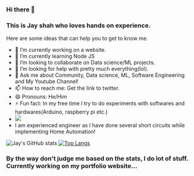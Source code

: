 ### Hi there 👋
### This is Jay shah who loves hands on experience.
Here are some ideas that can help you to get to know me.

- 🔭 I’m currently working on a website.
- 🌱 I’m currently learning Node JS
- 👯 I’m looking to collaborate on Data science/ML projects.
- 🤔 I’m looking for help with pretty much everything(lol).
- 💬 Ask me about Community, Data science, ML, Software Engineering and My Youtube Channel!
- 📫 How to reach me: Get the link to twitter.
- 😄 Pronouns: He/Him
- ⚡ Fun fact: In my free time I try to do experiments with softwares and hardwares(Arduino, raspberry pi etc.)
- ![](https://komarev.com/ghpvc/?username=Jayshah6699&label=STALKERS+COUNT)
- I am experienced engineer as I have done several short circuits while implementing Home Automation!

![Jay's GitHub stats](https://github-readme-stats.vercel.app/api?username=Jayshah6699&theme=chartreuse-dark&show_icons=true)
[![Top Langs](https://github-readme-stats.vercel.app/api/top-langs/?username=Jayshah6699&layout=compact&theme=chartreuse-dark)](https://github.com/Jayshah6699/github-readme-stats)

### By the way don't judge me based on the stats, I do lot of stuff. Currently working on my portfolio website...
